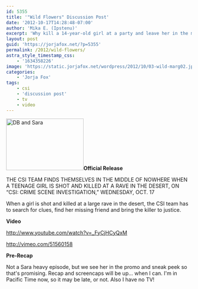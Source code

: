```yaml
---
id: 5355
title: '"Wild Flowers" Discussion Post'
date: '2012-10-17T14:28:48-07:00'
author: 'Mika E. (Ipstenu)'
excerpt: 'Why kill a 14-year-old girl at a party and leave her in the middle of the desert? #CSI  10/17 10pm ET/PT'
layout: post
guid: 'https://jorjafox.net/?p=5355'
permalink: /2012/wild-flowers/
astra_style_timestamp_css:
    - '1634358226'
image: 'https://static.jorjafox.net/wordpress/2012/10/03-wild-marg02.jpg'
categories:
    - 'Jorja Fox'
tags:
    - csi
    - 'discussion post'
    - tv
    - video
---
```


<img src="//static.jorjafox.net/wordpress/2012/10/03-wild-marg02-210x140.jpg" alt="DB and Sara" title="Wild Flowers" width="210" height="140" class="alignleft size-medium wp-image-5356" />**Official Release**

THE CSI TEAM FINDS THEMSELVES IN THE MIDDLE OF NOWHERE WHEN A TEENAGE GIRL IS SHOT AND KILLED AT A RAVE IN THE DESERT, ON “CSI: CRIME SCENE INVESTIGATION,” WEDNESDAY, OCT. 17

When a girl is shot and killed at a large rave in the desert, the CSI team has to search for clues, find her missing friend and bring the killer to justice.

**Video**

http://www.youtube.com/watch?v=_FyCjHCyQxM

http://vimeo.com/51560158

**Pre-Recap**

Not a Sara heavy episode, but we see her in the promo and sneak peek so that's promising. Recap and screencaps will be up... when I can. I'm in Pacific Time now, so it may be late, or not. Also I have no TV!
